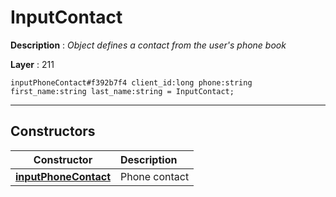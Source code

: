 # InputContact

**Description** : *Object defines a contact from the user's phone book*

**Layer** : 211

```tl
inputPhoneContact#f392b7f4 client_id:long phone:string first_name:string last_name:string = InputContact;
```

---

## Constructors

| Constructor | Description |
| :---: | :--- |
| [**inputPhoneContact**](constructor/inputPhoneContact) | Phone contact |